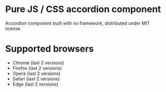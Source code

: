 # Pure JS / CSS accordion component

Accordion component built with no framework, distributed under MIT license.

# Supported browsers
- Chrome (last 2 versions)
- Firefox (last 2 versions)
- Opera (last 2 versions)
- Safari (last 2 versions)
- Edge (last 2 versions)
